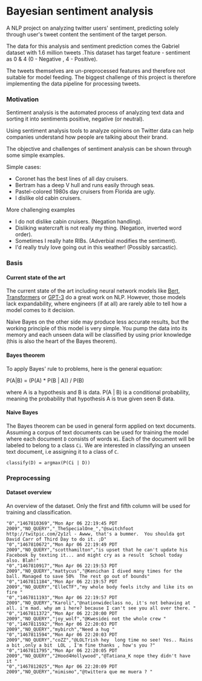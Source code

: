 # Bayesian sentiment analysis

A NLP project on analyzing twitter users' sentiment, predicting solely through user's tweet content the sentiment of 
the target person.

The data for this analysis and sentiment prediction comes the Gabriel dataset with 1.6 million tweets .This dataset has target feature - sentiment as 0 & 4 (0 - Negative , 4 - Positive). 

The tweets themselves are un-preprocessed features and therefore not suitable for model feeding. The biggest challenge of this project is therefore implementing 
the data pipeline for processing tweets.  

### Motivation

Sentiment analysis is the automated process of analyzing text data and sorting it into sentiments positive, negative (or neutral). 

Using sentiment analysis tools to analyze opinions on Twitter data can help companies understand how people are talking about their brand.

The objective and challenges of sentiment analysis can be shown through some simple examples.

Simple cases: 
- Coronet has the best lines of all day cruisers.
- Bertram has a deep V hull and runs easily through seas.
- Pastel-colored 1980s day cruisers from Florida are ugly.
- I dislike old cabin cruisers.

More challenging examples
- I do not dislike cabin cruisers. (Negation handling).
- Disliking watercraft is not really my thing. (Negation, inverted word order).
- Sometimes I really hate RIBs. (Adverbial modifies the sentiment).
- I'd really truly love going out in this weather! (Possibly sarcastic).

### Basis

#### Current state of the art

The current state of the art including neural network models like [Bert](https://github.com/google-research/bert), [Transformers](https://github.com/huggingface/transformers)
or [GPT-3](https://en.wikipedia.org/wiki/GPT-3) do a great work on NLP. However, those models lack expandability, where engineers (if at all) are rarely able to 
tell how a model comes to it decision. 

Naive Bayes on the other side may produce less accurate results, but the working principle of this model is very simple. You pump the data into its memory
and each unseen data will be classified by using prior knowledge (this is also the heart of the Bayes theorem).

#### Bayes theorem

To apply Bayes' rule to problems, here is the general equation:

P(A|B) = (P(A) * P(B | A)) / P(B)

where A is a hypothesis and B is data. P(A | B) is a conditional probability, meaning the probability that hypothesis A is true 
given seen B data. 

#### Naive Bayes 

The Bayes theorem can be used in general form applied on text documents. Assuming a corpus of text documents can be used for training 
the model where each document `D` consists of words `Wi`. Each of the document will be labeled to belong to a class `Ci`. We 
are interested in classifying an unseen text document, i.e assigning it to a class of `C`.

`
classify(D) = argmax(P(Ci | D))
`

### Preprocessing

#### Dataset overview

An overview of the dataset. Only the first and fifth column will be used for training and classification.

```csv
"0","1467810369","Mon Apr 06 22:19:45 PDT 2009","NO_QUERY","_TheSpecialOne_","@switchfoot http://twitpic.com/2y1zl - Awww, that's a bummer.  You shoulda got David Carr of Third Day to do it. ;D"
"0","1467810672","Mon Apr 06 22:19:49 PDT 2009","NO_QUERY","scotthamilton","is upset that he can't update his Facebook by texting it... and might cry as a result  School today also. Blah!"
"0","1467810917","Mon Apr 06 22:19:53 PDT 2009","NO_QUERY","mattycus","@Kenichan I dived many times for the ball. Managed to save 50%  The rest go out of bounds"
"0","1467811184","Mon Apr 06 22:19:57 PDT 2009","NO_QUERY","ElleCTF","my whole body feels itchy and like its on fire "
"0","1467811193","Mon Apr 06 22:19:57 PDT 2009","NO_QUERY","Karoli","@nationwideclass no, it's not behaving at all. i'm mad. why am i here? because I can't see you all over there. "
"0","1467811372","Mon Apr 06 22:20:00 PDT 2009","NO_QUERY","joy_wolf","@Kwesidei not the whole crew "
"0","1467811592","Mon Apr 06 22:20:03 PDT 2009","NO_QUERY","mybirch","Need a hug "
"0","1467811594","Mon Apr 06 22:20:03 PDT 2009","NO_QUERY","coZZ","@LOLTrish hey  long time no see! Yes.. Rains a bit ,only a bit  LOL , I'm fine thanks , how's you ?"
"0","1467811795","Mon Apr 06 22:20:05 PDT 2009","NO_QUERY","2Hood4Hollywood","@Tatiana_K nope they didn't have it "
"0","1467812025","Mon Apr 06 22:20:09 PDT 2009","NO_QUERY","mimismo","@twittera que me muera ? "
```